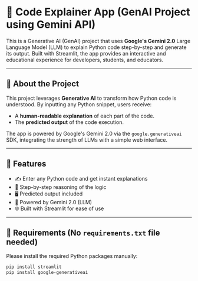 # 🧠 Code Explainer App (GenAI Project using Gemini API)

This is a Generative AI (GenAI) project that uses **Google's Gemini 2.0** Large Language Model (LLM) to explain Python code step-by-step and generate its output. Built with Streamlit, the app provides an interactive and educational experience for developers, students, and educators.

---

## 🤖 About the Project

This project leverages **Generative AI** to transform how Python code is understood. By inputting any Python snippet, users receive:
- A **human-readable explanation** of each part of the code.
- The **predicted output** of the code execution.

The app is powered by Google's Gemini 2.0 via the `google.generativeai` SDK, integrating the strength of LLMs with a simple web interface.

---

## 🚀 Features

- ✍️ Enter any Python code and get instant explanations  
- 📘 Step-by-step reasoning of the logic  
- 🖥️ Predicted output included  
- 🤖 Powered by Gemini 2.0 (LLM)  
- 🌐 Built with Streamlit for ease of use  

---

## 🧾 Requirements (No `requirements.txt` file needed)

Please install the required Python packages manually:

```bash
pip install streamlit
pip install google-generativeai
